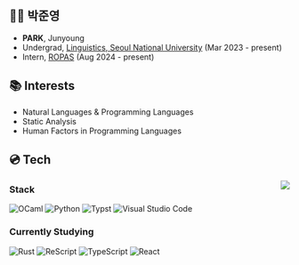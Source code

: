 ## 👨‍💻 박준영
- **PARK**, Junyoung
- Undergrad, [Linguistics, Seoul National University](https://linguist.snu.ac.kr) (Mar 2023 - present)
- Intern, [ROPAS](https://ropas.snu.ac.kr) (Aug 2024 - present)

## 📚 Interests
- Natural Languages & Programming Languages
- Static Analysis
- Human Factors in Programming Languages

## 💿 Tech
<a href="https://github.com/anuraghazra/github-readme-stats"><img align="right" src="https://github-readme-stats.vercel.app/api/top-langs/?username=bloomwayz&layout=compact&size_weight=0.5&count_weight=0.5&langs_count=6&exclude_repo=ropas-jypark&hide=dune"/></a>

### Stack
![OCaml](https://img.shields.io/badge/OCaml-%23E98407.svg?style=for-the-badge&logo=ocaml&logoColor=white)
![Python](https://img.shields.io/badge/python-3670A0?style=for-the-badge&logo=python&logoColor=ffdd54)
![Typst](https://img.shields.io/badge/Typst-3670A0?style=for-the-badge&logo=typst&logoColor=white)
![Visual Studio Code](https://img.shields.io/badge/Visual%20Studio%20Code-0078d7.svg?style=for-the-badge&logo=code&logoColor=white)

### Currently Studying
![Rust](https://img.shields.io/badge/Rust-E45928?style=for-the-badge&logo=rust&logoColor=white)
![ReScript](https://img.shields.io/badge/rescript-E6484F?style=for-the-badge&logo=rescript&logoColor=white)
![TypeScript](https://img.shields.io/badge/typescript-3178C6?style=for-the-badge&logo=typescript&logoColor=white)
![React](https://img.shields.io/badge/react-222222?style=for-the-badge&logo=react&logoColor=61DAFB)
